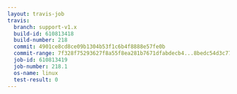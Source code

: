 ```yaml
---
layout: travis-job
travis:
  branch: support-v1.x
  build-id: 610813418
  build-number: 218
  commit: 4901ce8cd8ce09b1304b53f1c6b4f8888e57fe0b
  commit-range: 7f328f75293627f8a55f8ea281b7671dfabdecb4...8bedc54d3c77a63b293cad76eb938a85cf41da33
  job-id: 610813419
  job-number: 218.1
  os-name: linux
  test-result: 0
---
```

